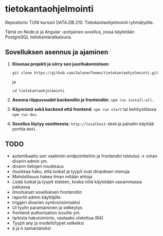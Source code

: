 # tietokantaohjelmointi

Repositorio TUNI kurssin DATA.DB.210: Tietokantaohjelmointi ryhmätyölle.

Tämä on Node.js ja Angular -pohjainen sovellus, jossa käytetään PostgreSQL tietokantaratkaisuna.

## Sovelluksen asennus ja ajaminen

1. **Kloonaa projekti ja siirry sen juurihakemistoon**:

    `git clone https://github.com/SalonenTeemu/tietokantaohjelmointi.git`

    ja

    `cd tietokantaohjelmointi`

2. **Asenna riippuvuudet backendiin ja frontendiin**: `npm run install:all`.

3. **Käynnistä sekä backend että frontend**: `npm run start` tai kehitystilassa `npm run dev`.

4. **Sovellus löytyy osoitteesta**: `http://localhost:8040` ja palvelin käyttää porttia `8041`.

## TODO

- autentikaatio sen vaatimiin endpointteihin ja frontendin toteutus -> oman divarin admin ym.
- divarin tietojen muokkaus
- muokkaa haku, että luokat ja tyypit ovat dropdown menuja
- Mahdollisuus hakea ilman mitään ehtoja
- Lisää luokat ja tyypit stateen, koska niitä käytetään useammassa paikassa
- ilmoitukset sovelluksen frontendiin
- raportit admin käyttäjille
- triggeri divarien synkronoimiseksi
- UI tyylin parantaminen ja selkeytys
- frontend authorization sivuille ym.
- tarkista hakutoiminto, vastaako oletettua (R4)
- Tyypit any ja modelit/typet selkeiksi
- ä ja ö samanlaisiksi
